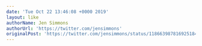```yaml
---
date: 'Tue Oct 22 13:46:08 +0000 2019'
layout: like
authorName: Jen Simmons
authorUrl: 'https://twitter.com/jensimmons'
originalPost: 'https://twitter.com/jensimmons/status/1186639878169251840'
---
```

